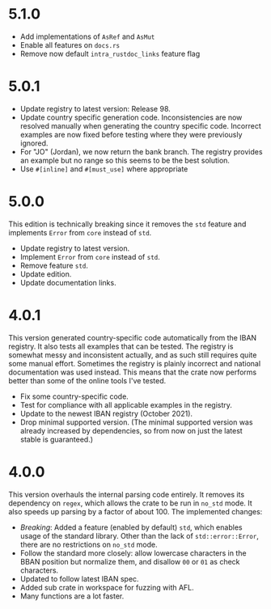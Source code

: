 # 5.1.0
- Add implementations of `AsRef` and `AsMut`
- Enable all features on `docs.rs`
- Remove now default `intra_rustdoc_links` feature flag

# 5.0.1
- Update registry to latest version: Release 98.
- Update country specific generation code. Inconsistencies are now resolved manually when generating the country specific code. Incorrect examples are now fixed before testing where they were previously ignored.
- For "JO" (Jordan), we now return the bank branch. The registry provides an example but no range so this seems to be the best solution.
- Use `#[inline]` and `#[must_use]` where appropriate

# 5.0.0
This edition is technically breaking since it removes the `std` feature and implements `Error` from `core` instead of `std`.

- Update registry to latest version.
- Implement `Error` from `core` instead of `std`.
- Remove feature `std`.
- Update edition.
- Update documentation links.

# 4.0.1
This version generated country-specific code automatically from the IBAN registry. It also tests all examples that can be tested. The registry is somewhat messy and inconsistent actually, and as such still requires quite some manual effort. Sometimes the registry is plainly incorrect and national documentation was used instead. This means that the crate now performs better than some of the online tools I've tested.

- Fix some country-specific code.
- Test for compliance with all applicable examples in the registry.
- Update to the newest IBAN registry (October 2021).
- Drop minimal supported version. (The minimal supported version was already increased by dependencies, so from now on just the latest stable is guaranteed.)

# 4.0.0

This version overhauls the internal parsing code entirely. It removes its dependency on `regex`, which allows the crate to be run in `no_std` mode. It also speeds up parsing by a factor of about 100. The implemented changes:

- _Breaking_: Added a feature (enabled by default) `std`, which enables usage of the standard library. Other than the lack of `std::error::Error`, there are no restrictions on `no_std` mode.
- Follow the standard more closely: allow lowercase characters in the BBAN position but normalize them, and disallow `00` or `01` as check characters.
- Updated to follow latest IBAN spec.
- Added sub crate in workspace for fuzzing with AFL.
- Many functions are a lot faster.
